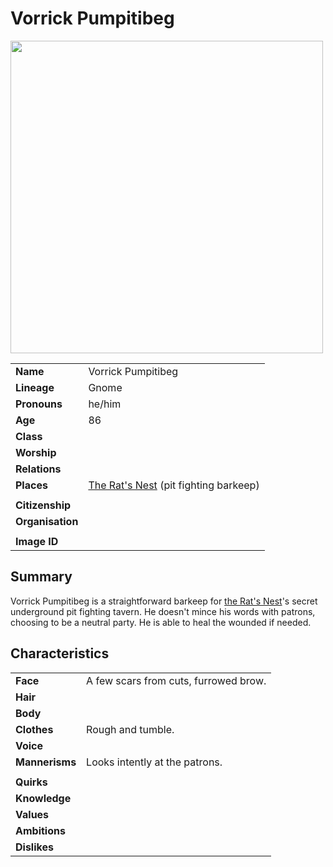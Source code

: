 # Vorrick Pumpitibeg

<img src="https://raw.githubusercontent.com/jesskelsall/astarus-images/main/characters/portraits/imageid.png" height="500" />

|||
| --- | --- |
| **Name** | Vorrick Pumpitibeg | character.3
| **Lineage** | Gnome |
| **Pronouns** | he/him |
| **Age** | 86 |
| **Class** | |
| **Worship** | |
| **Relations** | |
| **Places** | [The Rat's Nest](../places/buildings/inns-taverns/the-rats-nest.md) (pit fighting barkeep) |
|||
| **Citizenship** | |
| **Organisation** | |
|||
| **Image ID** | |

## Summary

Vorrick Pumpitibeg is a straightforward barkeep for [the Rat's Nest](../places/buildings/inns-taverns/the-rats-nest.md)'s secret underground pit fighting tavern. He doesn't mince his words with patrons, choosing to be a neutral party. He is able to heal the wounded if needed.

## Characteristics

| | |
| --- | --- |
| **Face** | A few scars from cuts, furrowed brow. | characteristics.2
| **Hair** | |
| **Body** | |
| **Clothes** | Rough and tumble. |
| **Voice** | |
| **Mannerisms** | Looks intently at the patrons. |
| | |
| **Quirks** | |
| **Knowledge** | |
| **Values** | |
| **Ambitions** | |
| **Dislikes** | |